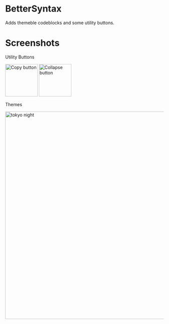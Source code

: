 # BetterSyntax
Adds themeble codeblocks and some utility buttons.

# Screenshots

Utility Buttons

<img width="103" alt="Copy button" src="https://user-images.githubusercontent.com/87679354/151765880-8a89f8be-a9b3-4941-a998-e1d6567633d5.png">

<img width="103" alt="Collapse button" src="https://user-images.githubusercontent.com/87679354/151765927-bbe82a38-ccfa-4ad1-9691-d50d5d91b448.png">


Themes

<img width="660" alt="tokyo night" src="https://user-images.githubusercontent.com/87679354/151765701-9ab226b7-71a3-415c-be2c-792afa430c9b.png">
